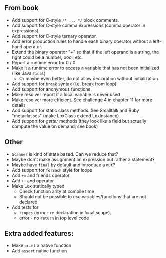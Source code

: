 ## From book
- Add support for C-style `/* ... */` block comments.
- Add support for C-style comma expressions (comma operator in expressions).
- Add support for C-style ternary operator.
- Add error production rules to handle each binary operator without a left-hand operator.
- Extend the binary operator "+" so that if the left operand is a string, the right could be a number, bool, etc.
- Report a runtime error for 0 / 0
- Make it a runtime error to access a variable that has not been initialized (like Java `final`)
  - Or maybe even better, do not allow declaration without initialization
- Add support for `break` syntax (i.e. break from loop)
- Add support for anonymous functions
- Make resolver report if a local variable is never used
- Make resolver more efficient. See challenge 4 in chapter 11 for more details
- Add support for static class methods. See Smalltalk and Ruby "metaclasses" (make LoxClass extend LoxInstance)
- Add support for _getter_ methods (they look like a field but actually compute the value on demand; see book)

## Other
- `Scanner` is kind of state based. Can we reduce that?
- Maybe don't make assignment an expression but rather a statement?
- Maybe have `final` by default and introduce a `mut`?
- Add support for `forEach` style for loops
- Add `+=` and friends operator
- Add `++` and operator
- Make Lox statically typed
  - Check function arity at compile time
  - Should not be possible to _use_ variables/functions that are not declared
- Add tests for
  - `scopes` (error - re declaration in local scope). 
  - error - no `return` in top level code

## Extra added features:
- Make `print` a native function
- Add `assert` native function